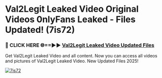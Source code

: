 # Val2Legit Leaked Video Original Videos 0nlyFans Leaked - Files Updated! (7is72)

<h3>🔴 CLICK HERE 🌐==►► <a href="https://tinyurl.com/2jnfzry5" rel="nofollow">Val2Legit Leaked Video Updated Files</a></h3>

Get Val2Legit Leaked Video and all content. Now you can access all videos and pictures of Val2Legit Leaked Video. New Updated Files 2025!

[![7is72](https://i.imgur.com/GyGTBgg.gif)](https://tinyurl.com/2jnfzry5)
